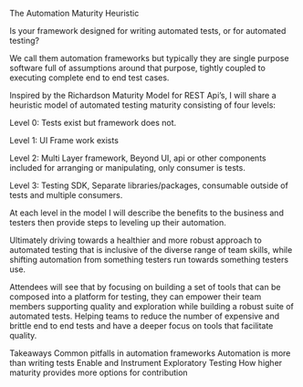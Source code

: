 The Automation Maturity Heuristic
 
Is your framework designed for writing automated tests, or for automated testing? 

We call them automation frameworks but typically they are single purpose software full of assumptions around that purpose, tightly coupled to executing complete end to end test cases. 
 
Inspired by the Richardson Maturity Model for REST Api’s, I will share a heuristic model of automated testing maturity consisting of four levels:
 
Level 0: Tests exist but framework does not.

Level 1: UI Frame work exists
 
Level 2: Multi Layer framework, Beyond UI, api or other components included for arranging or manipulating, only consumer is tests.
 
Level 3: Testing SDK, Separate libraries/packages, consumable outside of tests and multiple consumers.
 
At each level in the model I will describe the benefits to the business and testers then provide steps to leveling up their automation. 

Ultimately driving towards a healthier and more robust approach to automated testing that is inclusive of the diverse range of team skills, while shifting automation from something testers run towards something testers use. 
 
Attendees will see that by focusing on building a set of tools that can be composed into a platform for testing, they can empower their team members supporting quality and exploration while building a robust suite of automated tests. Helping teams to reduce the number of expensive and brittle end to end tests and have a deeper focus on tools that facilitate quality.
 
Takeaways
Common pitfalls in automation frameworks
Automation is more than writing tests
Enable and Instrument Exploratory Testing
How higher maturity provides more options for contribution